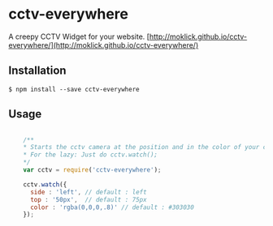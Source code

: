 cctv-everywhere
===============

A creepy CCTV Widget for your website. [http://moklick.github.io/cctv-everywhere/](http://moklick.github.io/cctv-everywhere/)

## Installation

```
$ npm install --save cctv-everywhere
```

## Usage

```js

    /**
    * Starts the cctv camera at the position and in the color of your choice.
    * For the lazy: Just do cctv.watch();
    */
    var cctv = require('cctv-everywhere');

    cctv.watch({
      side : 'left', // default : left
      top : '50px',  // default : 75px
      color : 'rgba(0,0,0,.8)' // default : #303030
    });
    
```